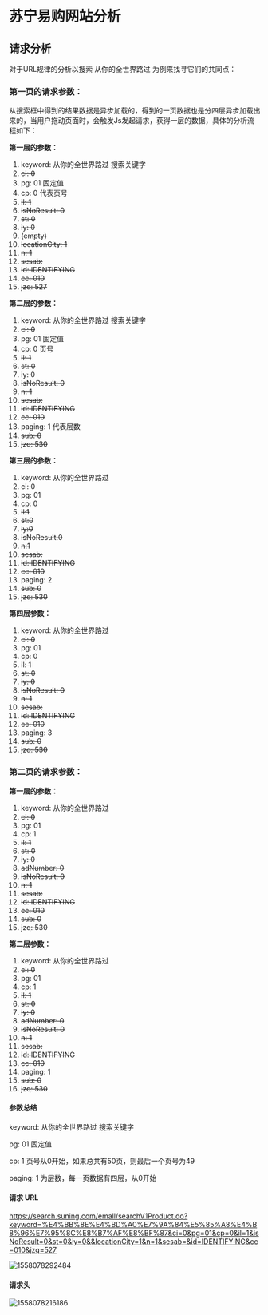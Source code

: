 # 苏宁易购网站分析

## 请求分析

对于URL规律的分析以搜索 从你的全世界路过 为例来找寻它们的共同点：

### 第一页的请求参数：



从搜索框中得到的结果数据是异步加载的，得到的一页数据也是分四层异步加载出来的，当用户拖动页面时，会触发Js发起请求，获得一层的数据，具体的分析流程如下：

**第一层的参数：**

1. keyword: 从你的全世界路过   搜索关键字
2. ~~ci: 0~~
3. pg: 01    固定值
4. cp: 0      代表页号
5. ~~il: 1~~
6. ~~isNoResult: 0~~
7. ~~st: 0~~
8. ~~iy: 0~~
9. ~~(empty)~~
10. ~~locationCity: 1~~
11. ~~n: 1~~
12. ~~sesab:~~
13. ~~id: IDENTIFYING~~
14. ~~cc: 010~~
15. ~~jzq: 527~~

**第二层的参数：**

1. keyword: 从你的全世界路过   搜索关键字
2. ~~ci: 0~~
3. pg: 01    固定值
4. cp: 0      页号
5. ~~il: 1~~
6. ~~st: 0~~
7. ~~iy: 0~~
8. ~~isNoResult: 0~~
9. ~~n: 1~~
10. ~~sesab:~~
11. ~~id: IDENTIFYING~~
12. ~~cc: 010~~
13. paging: 1    代表层数
14. ~~sub: 0~~
15. ~~jzq: 530~~

**第三层的参数：**

1. keyword: 从你的全世界路过
2. ~~ci: 0~~
3. pg: 01
4. cp: 0
5. ~~il:1~~
6. ~~st:0~~
7. ~~iy:0~~
8. ~~isNoResult:0~~
9. ~~n:1~~
10. ~~sesab:~~
11. ~~id: IDENTIFYING~~
12. ~~cc: 010~~
13. paging: 2
14. ~~sub: 0~~
15. ~~jzq: 530~~

**第四层参数：**

1. keyword: 从你的全世界路过
2. ~~ci: 0~~
3. pg: 01
4. cp: 0
5. ~~il: 1~~
6. ~~st: 0~~
7. ~~iy: 0~~
8. ~~isNoResult: 0~~
9. ~~n: 1~~
10. ~~sesab:~~
11. ~~id: IDENTIFYING~~
12. ~~cc: 010~~
13. paging: 3
14. ~~sub: 0~~
15. ~~jzq: 530~~

### 第二页的请求参数：

**第一层的参数：**

1. keyword: 从你的全世界路过
2. ~~ci: 0~~
3. pg: 01
4. cp: 1
5. ~~il: 1~~
6. ~~st: 0~~
7. ~~iy: 0~~
8. ~~adNumber: 0~~
9. ~~isNoResult: 0~~
10. ~~n: 1~~
11. ~~sesab:~~
12. ~~id: IDENTIFYING~~
13. ~~cc: 010~~
14. ~~sub: 0~~
15. ~~jzq: 530~~

**第二层参数：**

1. keyword: 从你的全世界路过
2. ~~ci: 0~~
3. pg: 01
4. cp: 1
5. ~~il: 1~~
6. ~~st: 0~~
7. ~~iy: 0~~
8. ~~adNumber: 0~~
9. ~~isNoResult: 0~~
10. ~~n: 1~~
11. ~~sesab:~~
12. ~~id: IDENTIFYING~~
13. ~~cc: 010~~
14. paging: 1
15. ~~sub: 0~~
16. ~~jzq: 530~~

#### 参数总结

keyword: 从你的全世界路过		搜索关键字

pg: 01						固定值

cp: 1						页号从0开始，如果总共有50页，则最后一个页号为49

paging: 1						为层数，每一页数据有四层，从0开始



#### 请求 URL

https://search.suning.com/emall/searchV1Product.do?keyword=%E4%BB%8E%E4%BD%A0%E7%9A%84%E5%85%A8%E4%B8%96%E7%95%8C%E8%B7%AF%E8%BF%87&ci=0&pg=01&cp=0&il=1&isNoResult=0&st=0&iy=0&&locationCity=1&n=1&sesab=&id=IDENTIFYING&cc=010&jzq=527

![1558078292484](C:\Users\feng\AppData\Local\Temp\1558078292484.png)



#### 请求头

![1558078216186](C:\Users\feng\AppData\Local\Temp\1558078216186.png)

